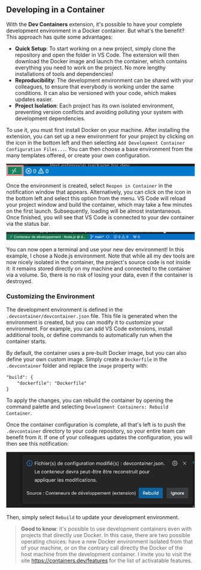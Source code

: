 ## Developing in a Container

With the **Dev Containers** extension, it's possible to have your complete development environment in a Docker container. But what's the benefit? This approach has quite some advantages:

- **Quick Setup**: To start working on a new project, simply clone the repository and open the folder in VS Code. The extension will then download the Docker image and launch the container, which contains everything you need to work on the project. No more lengthy installations of tools and dependencies!
- **Reproducibility**: The development environment can be shared with your colleagues, to ensure that everybody is working under the same conditions. It can also be versioned with your code, which makes updates easier.
- **Project Isolation**: Each project has its own isolated environment, preventing version conflicts and avoiding polluting your system with development dependencies.

To use it, you must first install Docker on your machine. After installing the extension, you can set up a new environment for your project by clicking on the icon in the bottom left and then selecting `Add Development Container Configuration Files...`. You can then choose a base environment from the many templates offered, or create your own configuration.

![Dev Containers Icon](./images/dev-containers-icon.png)

Once the environment is created, select `Reopen in Container` in the notification window that appears. Alternatively, you can click on the icon in the bottom left and select this option from the menu. VS Code will reload your project window and build the container, which may take a few minutes on the first launch. Subsequently, loading will be almost instantaneous. Once finished, you will see that VS Code is connected to your dev container via the status bar.

![VS Code connected to a Node.js dev container](./images/dev-container-connected.png)

You can now open a terminal and use your new dev environment! In this example, I chose a Node.js environment. Note that while all my dev tools are now nicely isolated in the container, the project's source code is not inside it: it remains stored directly on my machine and connected to the container via a volume. So, there is no risk of losing your data, even if the container is destroyed.

### Customizing the Environment

The development environment is defined in the `.devcontainer/devcontainer.json` file. This file is generated when the environment is created, but you can modify it to customize your environment. For example, you can add VS Code extensions, install additional tools, or define commands to automatically run when the container starts.

By default, the container uses a pre-built Docker image, but you can also define your own custom image. Simply create a `Dockerfile` in the `.devcontainer` folder and replace the `image` property with:

```
"build": {
    "dockerfile": "Dockerfile"
}
```

To apply the changes, you can rebuild the container by opening the command palette and selecting `Development Containers: Rebuild Container`.

Once the container configuration is complete, all that's left is to push the `.devcontainer` directory to your code repository, so your entire team can benefit from it. If one of your colleagues updates the configuration, you will then see this notification:

![Notification of container configuration update](./images/dev-container-update.png)

Then, simply select `Rebuild` to update your development environment.

> **Good to know**: it's possible to use development containers even with projects that directly use Docker. In this case, there are two possible operating choices: have a new Docker environment isolated from that of your machine, or on the contrary call directly the Docker of the host machine from the development container. I invite you to visit the site https://containers.dev/features for the list of activatable features.